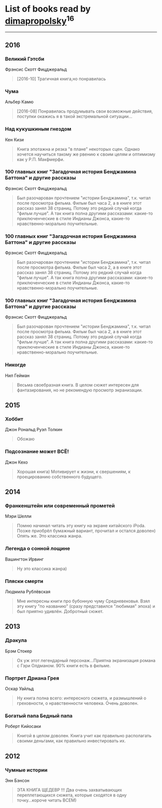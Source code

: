# List of books read by [dimapropolsky](http://vk.com/id21138193)<sup>16</sup>
---

## 2016

### Великий Гэтсби
Фрэнсис Скотт Фицджеральд
> [2016-10] Трагичная книга,но понравилась


### Чума
Альбер Камю
> [2016-08] Понравилась продумывать свои возможные действия, поступки окажись я в такой экстремальной ситуации...


### Над кукушкиным гнездом
Кен Кизи
> Книга эпотажна и резка "в плане" некоторых сцен. Однако хочется научиться такому же рвению к своим целям и оптимизму как у Р.П. Макфмерфи.


### 100 главных книг "Загадочная история Бенджамина Баттона" и другие рассказы
Фрэнсис Скотт Фицджеральд
> Был разочарован прочтением "истории Бенджамина", т.к. читал после просмотра фильма. Фильм был часа 2, а в книге этот рассказ занял 38 страниц. Потому это редкий случай когда "фильм лучше". А так книга полна другими рассказами: какие-то приключенческие в стиле Индианы Джонса, какие-то нравственно-морально поучительные.


### 100 главных книг "Загадочная история Бенджамина Баттона" и другие рассказы
Фрэнсис Скотт Фицджеральд
> Был разочарован прочтением "истории Бенджамина", т.к. читал после просмотра фильма. Фильм был часа 2, а в книге этот рассказ занял 38 страниц. Потому это редкий случай когда "фильм лучше". А так книга полна другими рассказами: какие-то приключенческие в стиле Индианы Джонса, какие-то нравственно-морально поучительные.


### 100 главных книг "Загадочная история Бенджамина Баттона" и другие рассказы
Фрэнсис Скотт Фицджеральд
> Был разочарован прочтением "истории Бенджамина", т.к. читал после просмотра фильма. Фильм был часа 2, а в книге этот рассказ занял 38 страниц. Потому это редкий случай когда "фильм лучше". А так книга полна другими рассказами: какие-то приключенческие в стиле Индианы Джонса, какие-то нравственно-морально поучительные.


### Никогде
Нил Гейман
> Весьма своебразная книга. В целом сюжет интересен для фантазирования, но не рекомендую просмотр экранизации.



## 2015

### Хоббит
Джон Рональд Руэл Толкин
> Обожаю


### Подсознание может ВСЁ!
Джон Кехо
> Хорошая книга) Мотивирует к жизни, к свершениям, к проецированию собственного будущего.



## 2014

### Франкенштейн или современный прометей
Мэри Шелли
> Помню начинал читать эту книгу на экране китайского iPoda. Позже приобрёл бумажный вариант, прочитал и остался доволен) Опять же. Это классика жанра.


### Легенда о сонной лощине
Вашингтон Ирвинг
> Ну это классика жанра)


### Пляски смерти
Людмила Рублёвская
> Мне интересны книги про бубонную чуму Средневековья. Взял эту книгу "по названию" (сразу представился "любимая" эпоха) и был приятно удивлён. Добротный сюжет.



## 2013

### Дракула
Брэм Стокер
> Ох уж этот легендарный персонаж...Приятна экранизация романа с Гэри Олдманом. 90% книги есть в фильме.


### Портрет Дриана Грея
Оскар Уайльд
> Ну книга полна всего: интересного сюжета, и размышлений о греховности, о нравственности человека. Очень доволен.


### Богатый папа Бедный папа
Роберт Кийосаки
> Книгой в целом доволен. Книга учит как правильно располагать своими деньгами, как правильно инвестировать их.



## 2012

### Чумные истории
Энн Бэнсон
> ЭТА КНИГА ЩЕДЕВР !!! Два очень захватывающих переплетающихся сюжета, которые сходятся в одну точку...короче читать ВСЕМ)



